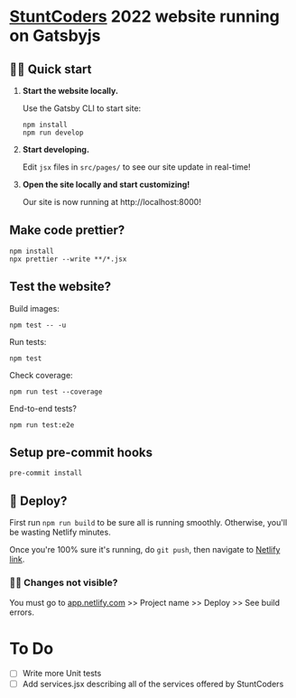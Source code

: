 <h1>
  <a href="https://stuntcoders.com/">StuntCoders</a> 2022 website running on Gatsbyjs
</h1>

## 🏃‍♂️ Quick start

1.  **Start the website locally.**

    Use the Gatsby CLI to start site:

    ```shell
    npm install
    npm run develop
    ```

2.  **Start developing.**

    Edit `jsx` files in `src/pages/` to see our site update in real-time!

3.  **Open the site locally and start customizing!**

    Our site is now running at http://localhost:8000!

## Make code prettier?

```
npm install
npx prettier --write **/*.jsx
```

## Test the website?

Build images:

```
npm test -- -u
```

Run tests:

```
npm test
```

Check coverage:

```
npm run test --coverage
```

End-to-end tests?

```
npm run test:e2e
```

## Setup pre-commit hooks

```
pre-commit install
```

## 🚀 Deploy?

First run `npm run build` to be sure all is running smoothly. Otherwise, you'll be wasting Netlify minutes.

Once you're 100% sure it's running, do `git push`, then navigate to [Netlify link](https://vibrant-brown-359096.netlify.app/).

### 😵‍💫 Changes not visible?

You must go to [app.netlify.com](https://app.netlify.com/) >> Project name >> Deploy >> See build errors.

# To Do

- [ ] Write more Unit tests
- [ ] Add services.jsx describing all of the services offered by StuntCoders
